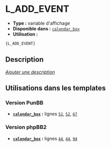 # L_ADD_EVENT
* __Type :__ variable d'affichage
* __Disponible dans :__ [`calendar_box`](../tpl/var/calendar_box.md)
* __Utilisation :__

```html
{L_ADD_EVENT}
```

## Description
[*Ajouter une description*](https://fa-tvars.appspot.com/var/L_ADD_EVENT)

## Utilisations dans les templates

### Version PunBB
* __[`calendar_box`](../tpl/var/calendar_box.md#readme) :__ lignes [`52`](../tpl/src/punbb/calendar_box.tpl#L52), [`52`](../tpl/src/punbb/calendar_box.tpl#L52), [`67`](../tpl/src/punbb/calendar_box.tpl#L67)

### Version phpBB2
* __[`calendar_box`](../tpl/var/calendar_box.md#readme) :__ lignes [`44`](../tpl/src/subsilver/calendar_box.tpl#L44), [`44`](../tpl/src/subsilver/calendar_box.tpl#L44), [`94`](../tpl/src/subsilver/calendar_box.tpl#L94)